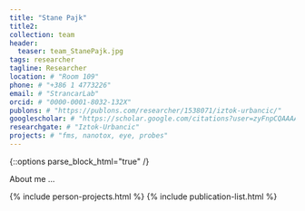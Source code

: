 ```yaml
---
title: "Stane Pajk"
title2: 
collection: team
header:
  teaser: team_StanePajk.jpg
tags: researcher
tagline: Researcher
location: # "Room 109"
phone: # "+386 1 4773226"
email: # "StrancarLab"
orcid: # "0000-0001-8032-132X"
publons: # "https://publons.com/researcher/1538071/iztok-urbancic/"
googlescholar: # "https://scholar.google.com/citations?user=zyFnpCQAAAAJ"
researchgate: # "Iztok-Urbancic"
projects: # "fms, nanotox, eye, probes"
---
```


{::options parse_block_html="true" /}

About me ...


{% include person-projects.html %}
{% include publication-list.html %}